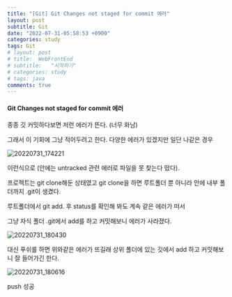 ```yaml
---
title: "[Git] Git Changes not staged for commit 에러"
layout: post
subtitle: Git
date: "2022-07-31-05:58:53 +0900"
categories: study
tags: Git
# layout: post
# title:  WebFrontEnd
# subtitle:   "시작하기"
# categories: study
# tags: java
comments: true
---
```



#### Git Changes not staged for commit 에러

종종 깃 커밋하다보면 저런 에러가 뜬다. (너무 화남)

그래서 이 기회에 그냥 적어두려고 한다.
다양한 에러가 있겠지만 일단 나같은 경우

![20220731_174221](/assets/20220731_174221_qy8dwbkw7.png)

이런식으로 (안에는 untracked 관련 에러로 파일을 못 찾는다 떴다).

프로젝트는 git clone해둔 상태였고 git clone을 하면 루트폴더 뿐 아니라 안에 내부 폴더까지 .git이 생겼다.

루트폴더에서 git add. 후 status를 확인해 봐도 계속 같은 에러가 떠서

그냥 자식 폴더 .git에서 add를 하고 커밋해보니 에러가 사라졌다.

![20220731_180430](/assets/20220731_180430_q10coih9t.png)

대신 푸쉬를 하면 위와같은 에러가 뜨길래 상위 폴더에 있는 깃에서 add 하고 커밋해보니 잘 들어가긴 한다.


![20220731_180616](/assets/20220731_180616_ggi9di2r3.png)


push 성공
